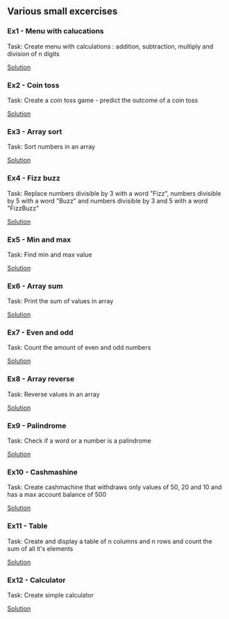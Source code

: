 ## Various small excercises

### Ex1 - Menu with calucations

Task: Create menu with calculations : addition, subtraction, multiply and division of n digits

[Solution](ex1_menu_calculations.py)

### Ex2 - Coin toss

Task: Create a coin toss game - predict the outcome of a coin toss

[Solution](ex2_coin_toss.py)

### Ex3 - Array sort

Task: Sort numbers in an array

[Solution](ex3_array_sort.py)

### Ex4 - Fizz buzz

Task: Replace numbers divisible by 3 with a word "Fizz", numbers divisible by 5 with a word "Buzz" and numbers divisible by 3 and 5 with a word "FizzBuzz"

[Solution](ex4_fizz_buzz.py)

### Ex5 - Min and max

Task: Find min and max value

[Solution](ex5_min_max.py)

### Ex6 - Array sum

Task: Print the sum of values in array

[Solution](ex6_array_sum.py)

### Ex7 - Even and odd

Task: Count the amount of even and odd numbers

[Solution](ex7_even_odd.py)

### Ex8 - Array reverse

Task: Reverse values in an array

[Solution](ex8_array_reverse.py)

### Ex9 - Palindrome

Task: Check if a word or a number is a palindrome

[Solution](ex9_palindrome.py)

### Ex10 - Cashmashine

Task: Create cashmachine that withdraws only values of 50, 20 and 10 and has a max account balance of 500

[Solution](ex10_cashmachine.py)

### Ex11 - Table

Task: Create and display a table of n columns and n rows and count the sum of all it's elements

[Solution](ex11_table.py)

### Ex12 - Calculator

Task: Create simple calculator

[Solution](ex12_calculator.py)